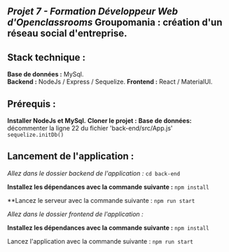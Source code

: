 *Projet 7 - Formation Développeur Web d'Openclassrooms*
Groupomania : création d'un réseau social d'entreprise.
------

Stack technique :
----
**Base de données :** MySql.  
**Backend :** NodeJs / Express / Sequelize.
**Frontend :** React / MaterialUI.

Prérequis :
-------
**Installer NodeJs et MySql.**
**Cloner le projet :**
**Base de données:** décommenter la ligne 22 du fichier 'back-end/src/App.js' `sequelize.initDb()` 

Lancement de l'application :
------
*Allez dans le dossier backend de l'application :*
`cd back-end`

**Installez les dépendances avec la commande suivante :**
`npm install`

**Lancez le serveur avec la commande suivante :
`npm run start`

*Allez dans le dossier frontend de l'application :*

**Installez les dépendances avec la commande suivante :**
`npm install`

Lancez l'application avec la commande suivante :
`npm run start`
